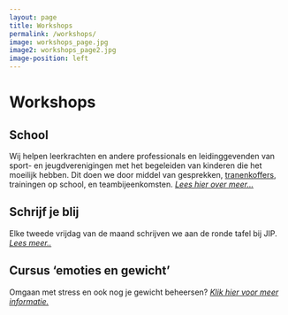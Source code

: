 ```yaml
---
layout: page
title: Workshops
permalink: /workshops/
image: workshops_page.jpg
image2: workshops_page2.jpg
image-position: left
---
```


# Workshops

## School

Wij helpen leerkrachten en andere professionals en leidinggevenden van sport- en jeugdverenigingen met het begeleiden van kinderen die het moeilijk hebben. Dit doen we door middel van gesprekken, [tranenkoffers](/assets/downloads/tranenkoffers.pdf), trainingen op school, en teambijeenkomsten. [*Lees hier over meer…*](/assets/downloads/workshop-scholen.pdf)

## Schrijf je blij

Elke tweede vrijdag van de maand schrijven we aan de ronde tafel bij JIP. [*Lees meer..*](/assets/downloads/schrijven-aan-de-ronde-tafel.pdf)

## Cursus ‘emoties en gewicht’

Omgaan met stress en ook nog je gewicht beheersen? [*Klik hier voor meer informatie.*](/assets/downloads/workshop-gevoel-eten.pdf)